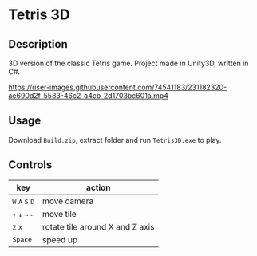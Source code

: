 # **Tetris 3D**

## Description

3D version of the classic Tetris game. Project made in Unity3D, written in C#. 

https://user-images.githubusercontent.com/74541183/231182320-ae690d2f-5583-46c2-a4cb-2d1703bc601a.mp4

## Usage

Download `Build.zip`, extract folder and run `Tetris3D.exe` to play. 

## Controls
| key | action|
| - | - |
| <kbd>W</kbd> <kbd>A</kbd> <kbd>S</kbd> <kbd>D</kbd> | move camera|
| <kbd>↑</kbd> <kbd>↓</kbd> <kbd>→</kbd> <kbd>←</kbd>| move tile |
| <kbd>Z</kbd> <kbd>X</kbd> | rotate tile around X and Z axis |
| <kbd>Space</kbd> | speed up |
